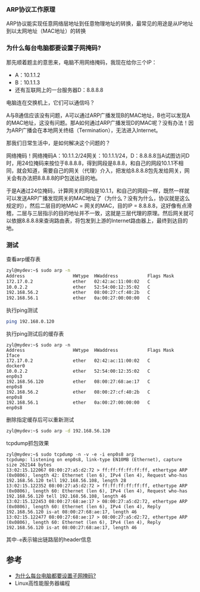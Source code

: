 ### ARP协议工作原理

ARP协议能实现任意网络层地址到任意物理地址的转换，最常见的用途是从IP地址到以太网地址（MAC地址）的转换

### 为什么每台电脑都要设置子网掩码?

那先顺着题主的意思来，电脑不用网络掩码，我现在给你三个IP：

- A：10.1.1.2
- B：10.1.1.3
- 还有互联网上的一台服务器D：8.8.8.8

电脑连在交换机上，它们可以通信吗？

A与B通信应该没有问题，A可以通过ARP广播发现B的MAC地址，B也可以发现A的MAC地址，这没有问题。那A如何通过ARP广播发现D的MAC呢？没有办法！因为ARP广播会在本地网关终结（Termination），无法进入Internet。

那我们日常生活中，是如何解决这个问题的？

网络掩码！网络掩码A：10.1.1.2/24网关：10.1.1.1/24，D：8.8.8.8当A试图访问D时，用24位掩码来按位于8.8.8.8，得到网段是8.8.8，和自己的网段10.1.1不相同，就会知道，需要自己的网关（代理）介入，把发给8.8.8.8包先发给网关，网关会有办法把8.8.8.8的IP包送达目的地。

于是A通过24位掩码，计算网关的网段是10.1.1，和自己的网段一样，既然一样就可以发送ARP广播发现网关的MAC地址了（为什么？没有为什么，协议就是这么规定的），然后二层目的地MAC = 网关的MAC，目的IP = 8.8.8.8，这好像有点滑稽，二层与三层指示的目的地址并不一致，这就是三层代理的原理。然后网关就可以依据8.8.8.8来查询路由表，将包发到上游的Internet路由器上，最终到达目的地。

### 测试

查看arp缓存表

```bash
zyl@mydev:~$ sudo arp -n
Address                  HWtype  HWaddress           Flags Mask            Iface
172.17.0.2               ether   02:42:ac:11:00:02   C                     docker0
10.0.2.2                 ether   52:54:00:12:35:02   C                     enp0s3
192.168.56.2             ether   08:00:27:cf:40:2b   C                     enp0s8
192.168.56.1             ether   0a:00:27:00:00:00   C                     enp0s8
```

执行ping测试

```bash
ping 192.168.0.120
```

执行ping测试后的缓存表

```
zyl@mydev:~$ sudo arp -n
Address                  HWtype  HWaddress           Flags Mask            Iface
172.17.0.2               ether   02:42:ac:11:00:02   C                     docker0
10.0.2.2                 ether   52:54:00:12:35:02   C                     enp0s3
192.168.56.120           ether   08:00:27:68:ae:17   C                     enp0s8
192.168.56.2             ether   08:00:27:cf:40:2b   C                     enp0s8
192.168.56.1             ether   0a:00:27:00:00:00   C                     enp0s8
```

删除指定缓存后可以重新测试

```bash
zyl@mydev:~$ sudo arp -d 192.168.56.120
```

tcpdump抓包效果

```
zyl@mydev:~$ sudo tcpdump -n -v -e -i enp0s8 arp
tcpdump: listening on enp0s8, link-type EN10MB (Ethernet), capture size 262144 bytes
13:02:15.122067 08:00:27:a5:d2:72 > ff:ff:ff:ff:ff:ff, ethertype ARP (0x0806), length 42: Ethernet (len 6), IPv4 (len 4), Request who-has 192.168.56.120 tell 192.168.56.108, length 28
13:02:15.122352 08:00:27:a5:d2:72 > ff:ff:ff:ff:ff:ff, ethertype ARP (0x0806), length 60: Ethernet (len 6), IPv4 (len 4), Request who-has 192.168.56.120 tell 192.168.56.108, length 46
13:02:15.122453 08:00:27:68:ae:17 > 08:00:27:a5:d2:72, ethertype ARP (0x0806), length 60: Ethernet (len 6), IPv4 (len 4), Reply 192.168.56.120 is-at 08:00:27:68:ae:17, length 46
13:02:15.122477 08:00:27:68:ae:17 > 08:00:27:a5:d2:72, ethertype ARP (0x0806), length 60: Ethernet (len 6), IPv4 (len 4), Reply 192.168.56.120 is-at 08:00:27:68:ae:17, length 46
```

其中`-e`表示输出链路层的header信息

## 参考

- [为什么每台电脑都要设置子网掩码?](https://www.zhihu.com/question/263438014/answer/277783704)
- Linux高性能服务器编程
